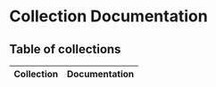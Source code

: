 # Collection Documentation

## Table of collections

| Collection | Documentation |
|-------|--------------|
